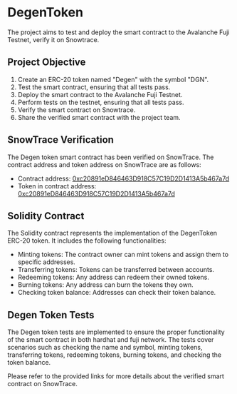 # DegenToken

The project aims to test and deploy the smart contract to the Avalanche Fuji Testnet, verify it on Snowtrace.

## Project Objective

1. Create an ERC-20 token named "Degen" with the symbol "DGN".
2. Test the smart contract, ensuring that all tests pass.
3. Deploy the smart contract to the Avalanche Fuji Testnet.
4. Perform tests on the testnet, ensuring that all tests pass.
5. Verify the smart contract on Snowtrace.
6. Share the verified smart contract with the project team.


## SnowTrace Verification

The Degen token smart contract has been verified on SnowTrace. The contract address and token address on SnowTrace are as follows:

- Contract address: [0xc20891eD846463D918C57C19D2D1413A5b467a7d](https://testnet.snowtrace.io/address/0xc20891ed846463d918c57c19d2d1413a5b467a7d)
- Token in contract address: [0xc20891eD846463D918C57C19D2D1413A5b467a7d](https://testnet.snowtrace.io/token/0xc20891ed846463d918c57c19d2d1413a5b467a7d)

## Solidity Contract

The Solidity contract represents the implementation of the DegenToken ERC-20 token. It includes the following functionalities:

- Minting tokens: The contract owner can mint tokens and assign them to specific addresses.
- Transferring tokens: Tokens can be transferred between accounts.
- Redeeming tokens: Any address can redeem their owned tokens.
- Burning tokens: Any address can burn the tokens they own.
- Checking token balance: Addresses can check their token balance.

## Degen Token Tests

The Degen token tests are implemented to ensure the proper functionality of the smart contract in both hardhat and fuji network. The tests cover scenarios such as checking the name and symbol, minting tokens, transferring tokens, redeeming tokens, burning tokens, and checking the token balance.

Please refer to the provided links for more details about the verified smart contract on SnowTrace.
